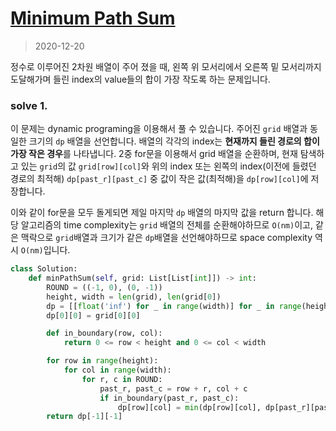 # [Minimum Path Sum](https://leetcode.com/problems/minimum-path-sum/submissions/)

> 2020-12-20

정수로 이루어진 2차원 배열이 주어 졌을 때, 왼쪽 위 모서리에서 오른쪽 밑 모서리까지 도달해가며 들린 index의 value들의 합이 가장 작도록 하는 문제입니다.

### solve 1.
이 문제는 dynamic programing을 이용해서 풀 수 있습니다. 주어진 `grid` 배열과 동일한 크기의 `dp` 배열을 선언합니다.
배열의 각각의 index는 **현재까지 들린 경로의 합이 가장 작은 경우**를 나타냅니다. 2중 for문을 이용해서 grid 배열을 순환하며,
현재 탐색하고 있는 `grid`의 값 `grid[row][col]`와 위의 index 또는 왼쪽의 index(이전에 들렸던 경로의 최적해) `dp[past_r][past_c]` 중 값이 작은 값(최적해)을 `dp[row][col]`에 저장합니다.

이와 같이 for문을 모두 돌게되면 제일 마지막 `dp` 배열의 마지막 값을 return 합니다.
해당 알고리즘의 time complexity는 `grid` 배열의 전체를 순환해야하므로 `O(nm)`이고, 
같은 맥락으로 `grid`배열과 크기가 같은 `dp`배열을 선언해야하므로 space complexity 역시 `O(nm)`입니다.

```python
class Solution:
    def minPathSum(self, grid: List[List[int]]) -> int:
        ROUND = ((-1, 0), (0, -1))
        height, width = len(grid), len(grid[0])
        dp = [[float('inf') for _ in range(width)] for _ in range(height)]
        dp[0][0] = grid[0][0]

        def in_boundary(row, col):
            return 0 <= row < height and 0 <= col < width

        for row in range(height):
            for col in range(width):
                for r, c in ROUND:
                    past_r, past_c = row + r, col + c
                    if in_boundary(past_r, past_c):
                        dp[row][col] = min(dp[row][col], dp[past_r][past_c] + grid[row][col])
        return dp[-1][-1]
``` 